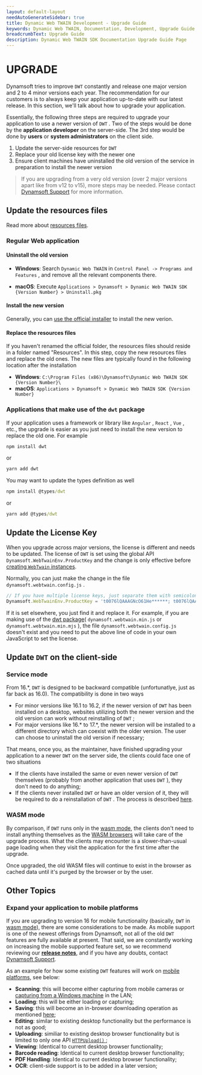 ```yaml
---
layout: default-layout
needAutoGenerateSidebar: true
title: Dynamic Web TWAIN Development - Upgrade Guide
keywords: Dynamic Web TWAIN, Documentation, Development, Upgrade Guide
breadcrumbText: Upgrade Guide
description: Dynamic Web TWAIN SDK Documentation Upgrade Guide Page
---
```


# UPGRADE

Dynamsoft tries to improve `DWT` constantly and release one major version and 2 to 4 minor versions each year. The recommendation for our customers is to always keep your application up-to-date with our latest release. In this section, we'll talk about how to upgrade your application.

Essentially, the following three steps are required to upgrade your application to use a newer version of `DWT` . Two of the steps would be done by the **application developer** on the server-side. The 3rd step would be done by **users** or **system administrators** on the client side.

1. Update the server-side resources for `DWT`
2. Replace your old license key with the newer one
3. Ensure client machines have uninstalled the old version of the service in preparation to install the newer version

> If you are upgrading from a very old version (over 2 major versions apart like from v12 to v15), more steps may be needed. Please contact [Dynamsoft Support]({{site.about}}getsupport.html) for more information.

## Update the resources files

Read more about [resources files]({{site.about}}faqs.html#what-are-the-resources-files).

### Regular Web application

#### Uninstall the old version

* **Windows**: Search `Dynamic Web TWAIN` in `Control Panel -> Programs and Features` , and remove all the relevant components there.

* **macOS**: Execute `Applications > Dynamsoft > Dynamic Web TWAIN SDK {Version Number} > Uninstall.pkg`

#### Install the new version

Generally, you can [use the official installer]({{site.about}}resources.html#how-to-get-dwt) to install the new verion.

#### Replace the resources files

If you haven't renamed the official folder, the resources files should reside in a folder named "Resources". In this step, copy the new resources files and replace the old ones. The new files are typically found in the following location after the installation

* **Windows**: `C:\Program Files (x86)\Dynamsoft\Dynamic Web TWAIN SDK {Version Number}\`
* **macOS**: `Applications > Dynamsoft > Dynamic Web TWAIN SDK {Version Number}`

### Applications that make use of the `dwt` package

If your application uses a framework or library like `Angular` , `React` , `Vue` , etc., the upgrade is easier as you just need to install the new version to replace the old one. For example

``` cmd
npm install dwt
```

or 

``` cmd
yarn add dwt
```

You may want to update the types definition as well

``` cmd
npm install @types/dwt
```

or 

``` cmd
yarn add @types/dwt
```

## Update the License Key

When you upgrade across major versions, the license is different and needs to be updated. The license of `DWT` is set using the global API `Dynamsoft.WebTwainEnv.ProductKey` and the change is only effective before [creating `WebTwain` instances]({{site.indepth}}features/initialize.html#creating-the-webtwain-instance). 

Normally, you can just make the change in the file `dynamsoft.webtwain.config.js` .

``` javascript
// If you have multiple license keys, just separate them with semicolons.
Dynamsoft.WebTwainEnv.ProductKey = 't0076lQAAAGNcO61He******; t0076lQAAAGNcO61He******';
```

If it is set elsewhere, you just find it and replace it. For example, if you are making use of the [dwt package](https://www.npmjs.com/package/dwt)( `dynamsoft.webtwain.min.js` or `dynamsoft.webtwain.min.mjs` ), the file `dynamsoft.webtwain.config.js` doesn't exist and you need to put the above line of code in your own JavaScript to set the license.

## Update `DWT` on the client-side

### Service mode

From 16.*, `DWT` is designed to be backward compatible (unfortunatlye, just as far back as 16.0). The compatibility is done in two ways

* For minor versions like 16.1 to 16.2, if the newer version of `DWT` has been installed on a desktop, websites utilizing both the newer version and the old version can work without reinstalling of `DWT` ; 
* For major versions like 16.* to 17.*, the newer version will be installed to a different directory which can coexist with the older version. The user can choose to uninstall the old version if necessary; 

That means, once you, as the maintainer, have finished upgrading your application to a newer `DWT` on the server side, the clients could face one of two situations

* If the clients have installed the same or even newer version of `DWT` themselves (probably from another application that uses `DWT` ), they don't need to do anything; 
* If the clients never installed `DWT` or have an older version of it, they will be required to do a reinstallation of `DWT` . The process is described [here]({{site.indepth}}deployment/service.html#how-to-install-dwt).

### WASM mode

By comparison, if `DWT` runs only in the [wasm mode]({{site.indepth}}features/initialize.html#wasm-mode), the clients don't need to install anything themselves as the [WASM browsers]({{site.getstarted}}platform.html#wasm-browsers) will take care of the upgrade process. What the clients may encounter is a slower-than-usual page loading when they visit the application for the first time after the upgrade.

Once upgraded, the old WASM files will continue to exist in the browser as cached data until it's purged by the browser or by the user.

## Other Topics

### Expand your application to mobile platforms

If you are upgrading to version 16 for mobile functionality (basically, `DWT` in [wasm mode]({{site.indepth}}features/initialize.html#wasm-mode)), there are some considerations to be made. As mobile support is one of the newest offerings from Dynamsoft, not all of the old `DWT` features are fully available at present. That said, we are constantly working on increasing the mobile supported feature set, so we recommend reviewing our **[release notes]({{site.info}}releases/released.html)**, and if you have any doubts, contact [Dynamsoft Support]({{site.about}}getsupport.html).

As an example for how some existing `DWT` features will work on [mobile platforms]({{site.getstarted}}platform.html#browsers-on-mobile-devices), see below: 

* **Scanning**: this will become either capturing from mobile cameras or [capturing from a Windows machine]({{site.indepth}}features/input.html#how-to-enable-remote-scan) in the LAN; 
* **Loading**: this will be either loading or capturing; 
* **Saving**: this will become an in-browser downloading operation as mentioned [here]({{site.indepth}}features/output.html#save-as-a-download); 
* **Editing**: similar to existing desktop functionality but the performance is not as good; 
* **Uploading**: similiar to existing desktop browser functionality but is limited to only one API [ `HTTPUpload()` ]({{site.info}}api/WebTwain_IO.html#httpupload); 
* **Viewing**: Identical to current desktop browser functionality; 
* **Barcode reading**: Identical to current desktop browser functionality; 
* **PDF Handling**: Identical to current desktop browser functionality; 
* **OCR**: client-side support is to be added in a later version; 
